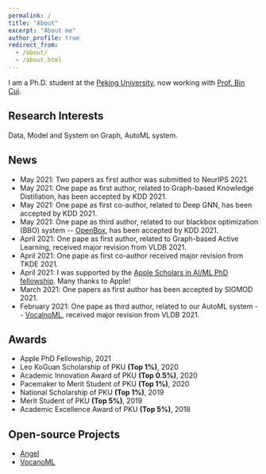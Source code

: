 ```yaml
---
permalink: /
title: "About"
excerpt: "About me"
author_profile: true
redirect_from:
  - /about/
  - /about.html
---
```


I am a Ph.D. student at the [Peking University](https://www.pku.edu.cn/), now working with [Prof. Bin Cui](http://net.pku.edu.cn/~cuibin/).

Research Interests
---
Data, Model and System on Graph, AutoML system.

News
------
* May 2021: Two papers as first author was submitted to NeurIPS 2021.
* May 2021: One pape as first author, related to Graph-based Knowledge Distillation, has been accepted by KDD 2021.
* May 2021: One pape as first co-author, related to Deep GNN, has been accepted by KDD 2021.
* May 2021: One pape as third author, related to our blackbox optimization (BBO) system -- [OpenBox](https://open-box.readthedocs.io/en/latest/), has been accepted by KDD 2021.
* April 2021: One pape as first author, related to Graph-based Active Learning, received major revision from VLDB 2021.
* April 2021: One pape as first co-author received major revision from TKDE 2021.
* April 2021: I was supported by the [Apple Scholars in AI/ML PhD fellowship](https://machinelearning.apple.com/updates/apple-scholars-aiml-2021). Many thanks to Apple!
* March 2021: One papers as first author has been accepted by SIGMOD 2021.
* February 2021: One pape as third author, related to our AutoML system -- [VocalnoML](https://github.com/PKU-DAIR/soln-ml), received major revision from VLDB 2021.
<!-- * May-17-2020, Our paper *Individual Fairness for Graph Neural Networks: A Ranking based Approach* has been accepted by SIGKDD 2021. -->

Awards
------
* Apple PhD Fellowship, 2021
* Leo KoGuan Scholarship of PKU **(Top 1%)**, 2020
* Academic Innovation Award of PKU **(Top 0.5%)**, 2020
* Pacemaker to Merit Student of PKU **(Top 1%)**, 2020
* National Scholarship of PKU **(Top 1%)**, 2019
* Merit Student of PKU **(Top 5%)**, 2019
* Academic Excellence Award of PKU **(Top 5%)**, 2018



Open-source Projects
------
* [Angel](https://github.com/Angel-ML/angel)
* [VocanoML](https://pypi.org/project/soln-ml)
<!-- * Srimanth Tangedipalli (B.S. in Computer Science @UVa) -->
<!-- * Nitin Maddi (B.S. in Computer Science @UVa) -->

